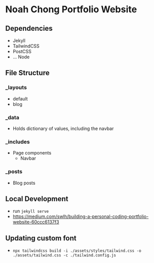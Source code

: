 # Noah Chong Portfolio Website
## Dependencies
* Jekyll
* TailwindCSS
* PostCSS
* ... Node

## File Structure
### _layouts
* default
* blog
### _data
* Holds dictionary of values, including the navbar
### _includes
* Page components
    * Navbar
### _posts
* Blog posts

## Local Development
* run `jekyll serve`
* https://medium.com/swlh/building-a-personal-coding-portfolio-website-60ccc6137f3

## Updating custom font
* `npx tailwindcss build -i ./assets/styles/tailwind.css -o ./assets/tailwind.css -c ./tailwind.config.js`